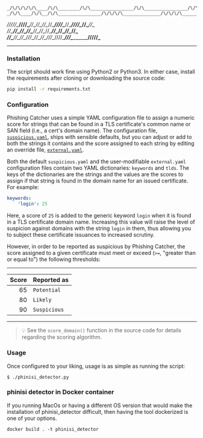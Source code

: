      _/\/\/\/\/\____/\/\________/\/\________________/\/\________________/\/\______________/\/\/\/\/\___
    _/\/\____/\/\__/\/\________________/\/\/\/\______________/\/\/\/\____________________/\/\____/\/\_ 
   _/\/\/\/\/\____/\/\/\/\____/\/\____/\/\__/\/\__/\/\____/\/\/\/\____/\/\____/\/\/\/\__/\/\____/\/\_  
  _/\/\__________/\/\__/\/\__/\/\____/\/\__/\/\__/\/\__________/\/\__/\/\______________/\/\____/\/\_   
 _/\/\__________/\/\__/\/\__/\/\/\__/\/\__/\/\__/\/\/\__/\/\/\/\____/\/\/\____________/\/\/\/\/\___    
__________________________________________________________________________________________________     

### Installation

The script should work fine using Python2 or Python3. In either case, install the requirements after cloning or downloading the source code:

```sh
pip install -r requirements.txt
```

### Configuration

Phishing Catcher uses a simple YAML configuration file to assign a numeric score for strings that can be found in a TLS certificate's common name or SAN field (i.e., a cert's domain name). The configuration file, [`suspicious.yaml`](suspicious.yaml), ships with sensible defaults, but you can adjust or add to both the strings it contains and the score assigned to each string by editing an override file, [`external.yaml`](external.yaml).

Both the default `suspicious.yaml` and the user-modifiable `external.yaml` configuration files contain two YAML dictionaries: `keywords` and `tlds`. The keys of the dictionaries are the strings and the values are the scores to assign if that string is found in the domain name for an issued certificate. For example:

```yaml
keywords:
    'login': 25
```

Here, a score of `25` is added to the generic keyword `login` when it is found in a TLS certificate domain name. Increasing this value will raise the level of suspicion against domains with the string `login` in them, thus allowing you to subject these certificate issuances to increased scrutiny.

However, in order to be reported as suspicious by Phishing Catcher, the score assigned to a given certificate must meet or exceed (`>=`, "greater than or equal to") the following thresholds:

------------------------
| Score | Reported as  |
| -----:| ------------ |
|  65   | `Potential`  |
|  80   | `Likely`     |
|  90   | `Suspicious` |
------------------------

> :bulb: See the `score_domain()` function in the source code for details regarding the scoring algorithm.

### Usage

Once configured to your liking, usage is as simple as running the script:

```
$ ./phinisi_detector.py
```

### phinisi detector in Docker container

If you running MacOs or having a different OS version that would make the installation of phinisi_detector difficult, then having the tool dockerized is one of your options.

```
docker build . -t phinisi_detector
```